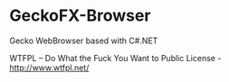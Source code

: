 GeckoFX-Browser
===============

Gecko WebBrowser based with C#.NET

WTFPL – Do What the Fuck You Want to Public License - http://www.wtfpl.net/
